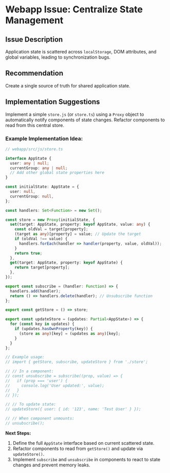 # Webapp Issue: Centralize State Management

## Issue Description

Application state is scattered across `localStorage`, DOM attributes, and global variables, leading to synchronization bugs.

## Recommendation

Create a single source of truth for shared application state.

## Implementation Suggestions

Implement a simple `store.js` (or `store.ts`) using a `Proxy` object to automatically notify components of state changes. Refactor components to read from this central store.

### Example Implementation Idea:

```typescript
// webapp/src/js/store.ts

interface AppState {
  user: any | null;
  currentGroup: any | null;
  // Add other global state properties here
}

const initialState: AppState = {
  user: null,
  currentGroup: null,
};

const handlers: Set<Function> = new Set();

const store = new Proxy(initialState, {
  set(target: AppState, property: keyof AppState, value: any) {
    const oldVal = target[property];
    (target as any)[property] = value; // Update the target
    if (oldVal !== value) {
      handlers.forEach(handler => handler(property, value, oldVal));
    }
    return true;
  },
  get(target: AppState, property: keyof AppState) {
    return target[property];
  },
});

export const subscribe = (handler: Function) => {
  handlers.add(handler);
  return () => handlers.delete(handler); // Unsubscribe function
};

export const getStore = () => store;

export const updateStore = (updates: Partial<AppState>) => {
  for (const key in updates) {
    if (updates.hasOwnProperty(key)) {
      (store as any)[key] = (updates as any)[key];
    }
  }
};

// Example usage:
// import { getStore, subscribe, updateStore } from './store';

// // In a component:
// const unsubscribe = subscribe((prop, value) => {
//   if (prop === 'user') {
//     console.log('User updated:', value);
//   }
// });

// // To update state:
// updateStore({ user: { id: '123', name: 'Test User' } });

// // When component unmounts:
// unsubscribe();
```

**Next Steps:**
1.  Define the full `AppState` interface based on current scattered state.
2.  Refactor components to read from `getStore()` and update via `updateStore()`.
3.  Implement `subscribe` and `unsubscribe` in components to react to state changes and prevent memory leaks.
